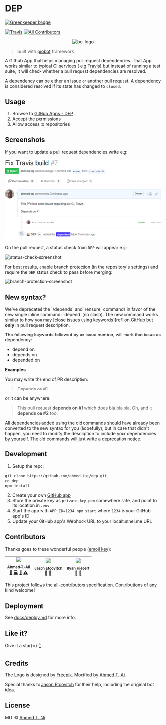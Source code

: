 # DEP

[![Greenkeeper badge](https://badges.greenkeeper.io/ahmed-taj/dep.svg)](https://greenkeeper.io/)

[![Travis](https://img.shields.io/travis/ahmed-taj/dep.svg)](https://travis-ci.org/ahmed-taj/dep)
[![All Contributors](https://img.shields.io/badge/all_contributors-3-orange.svg?style=flat-square)](#contributors)

<p align="center">
  <img src="./docs/assets/logo.png" width="256" height="256" alt="bot logo">
</p>

> built with [probot](https://github.com/probot/probot) framework

A Github App that helps managing pull request dependencies. That App works similar to typical CI services ( e.g [Travis](https://travis-ci.org)) but instead of running a test suite, It will check whether a pull request dependencies are resolved.

A dependency can be either an issue or another pull request. A dependency is considered resolved if its state has changed to `closed`.

## Usage

1. Browse to [GitHub Apps - DEP][apps]
2. Accept the permissions
3. Allow access to repositories

## Screenshots

If you want to update a pull request dependencies write e.g:

![comment-screenshot][]

On the pull request, a status check from `DEP` will appear e.g:

![status-check-screenshot][]

For best results, enable branch protection (in the repository's settings) and require the `DEP` status check to pass before merging:

![branch-protection-screenshot][]

[apps]: https://github.com/apps/dep
[status-check-screenshot]: ./docs/assets/status.png
[comment-screenshot]: ./docs/assets/comment.png
[branch-protection-screenshot]: ./docs/assets/settings.png

## New syntax?

We've deprecated the \`/depends\` and \`/ensure\` commands in favor of the new single inline command: \`depend\` (no slash). The new command works similar to how you may [close issues using keywords][ref] on GitHub but **only** in pull request description.

The following keywords followed by an issue number, will mark that issue as dependency:

* depend on
* depends on
* depended on

**Examples**

You may write the end of PR description:

> Depends on #&#8203;1

or it can be anywhere:

> This pull request **depends on #&#8203;1** which does bla bla bla. Oh, and it **depends on #&#8203;2** too.

All dependencies added using the old commands should have already been converted to the new syntax for you (hopefully), but in case that didn't happen, you need to modify the description to include your dependencies by yourself. The old commands will just write a deprecation notice.

## Development

1. Setup the repo:

```shell
git clone https://github.com/ahmed-taj/dep.git
cd dep
npm install
```

2. Create your own [GitHub app][]
3. Store the private key as `private-key.pem` somewhere safe, and point to its location in `.env`
4. Start the app with `APP_ID=1234 npm start` where `1234` is your GitHub app's ID
5. Update your GitHub app's Webhook URL to your localtunnel.me URL

[github app]: https://probot.github.io/docs/development/#configure-a-github-app

## Contributors

Thanks goes to these wonderful people ([emoji key](https://github.com/kentcdodds/all-contributors#emoji-key)):

<!-- ALL-CONTRIBUTORS-LIST:START - Do not remove or modify this section -->

| [<img src="https://avatars1.githubusercontent.com/u/12673605?v=4" width="100px;"/><br /><sub><b>Ahmed T. Ali</b></sub>](https://ahmed.sd)<br />[📝](#blog-ahmed-taj 'Blogposts') [💻](https://github.com/ahmed-taj/dep/commits?author=ahmed-taj 'Code') [📖](https://github.com/ahmed-taj/dep/commits?author=ahmed-taj 'Documentation') [⚠️](https://github.com/ahmed-taj/dep/commits?author=ahmed-taj 'Tests') | [<img src="https://avatars1.githubusercontent.com/u/10660468?v=4" width="100px;"/><br /><sub><b>Jason Etcovitch</b></sub>](https://jasonet.co)<br />[💬](#question-JasonEtco 'Answering Questions') [🤔](#ideas-JasonEtco 'Ideas, Planning, & Feedback') | [<img src="https://avatars2.githubusercontent.com/u/425099?v=4" width="100px;"/><br /><sub><b>Ryan Hiebert</b></sub>](http://ryanhiebert.com)<br />[📖](https://github.com/ahmed-taj/dep/commits?author=ryanhiebert 'Documentation') [🤔](#ideas-ryanhiebert 'Ideas, Planning, & Feedback') |
| :-------------------------------------------------------------------------------------------------------------------------------------------------------------------------------------------------------------------------------------------------------------------------------------------------------------------------------------------------------------------------------------------------------------: | :------------------------------------------------------------------------------------------------------------------------------------------------------------------------------------------------------------------------------------------------------: | :-----------------------------------------------------------------------------------------------------------------------------------------------------------------------------------------------------------------------------------------------------------------------------------------: |


<!-- ALL-CONTRIBUTORS-LIST:END -->

This project follows the [all-contributors](https://github.com/kentcdodds/all-contributors) specification. Contributions of any kind welcome!

## Deployment

See [docs/deploy.md](./docs/deploy.md) for more info.

## Like it?

Give it a star(:star:) :point_up_2:

## Credits

The Logo is designed by [Freepik](https://www.freepik.com/free-vector/green-and-blue-retro-robots-collection_721192.htm). Modified by [Ahmed T. Ali](https://github.com/ahmed-taj).

Special thanks to [Jason Etcovitch](https://github.com/JasonEtco) for their help, including the original bot idea.

## License

MIT © [Ahmed T. Ali](https://github.com/ahmed-taj)
